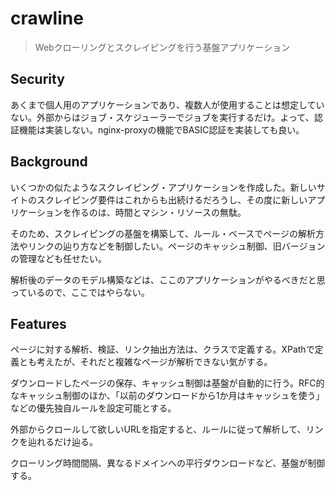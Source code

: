 # crawline

> Webクローリングとスクレイピングを行う基盤アプリケーション

## Security

あくまで個人用のアプリケーションであり、複数人が使用することは想定していない。外部からはジョブ・スケジューラーでジョブを実行するだけ。よって、認証機能は実装しない。nginx-proxyの機能でBASIC認証を実装しても良い。

## Background

いくつかの似たようなスクレイピング・アプリケーションを作成した。新しいサイトのスクレイピング要件はこれからも出続けるだろうし、その度に新しいアプリケーションを作るのは、時間とマシン・リソースの無駄。

そのため、スクレイピングの基盤を構築して、ルール・ベースでページの解析方法やリンクの辿り方などを制御したい。ページのキャッシュ制御、旧バージョンの管理なども任せたい。

解析後のデータのモデル構築などは、ここのアプリケーションがやるべきだと思っているので、ここではやらない。

## Features

ページに対する解析、検証、リンク抽出方法は、クラスで定義する。XPathで定義とも考えたが、それだと複雑なページが解析できない気がする。

ダウンロードしたページの保存、キャッシュ制御は基盤が自動的に行う。RFC的なキャッシュ制御のほか、「以前のダウンロードから1か月はキャッシュを使う」などの優先独自ルールを設定可能とする。

外部からクロールして欲しいURLを指定すると、ルールに従って解析して、リンクを辿れるだけ辿る。

クローリング時間間隔、異なるドメインへの平行ダウンロードなど、基盤が制御する。
